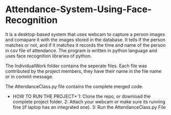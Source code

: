 # Attendance-System-Using-Face-Recognition

It is a desktop-based system that uses webcam to capture a person images and comapare it with the images stored in the database. It tells if the person matches or not, and if it matches it records the time and name of the person in csv file of attendance. The program is written in python language and uses face recognition libraries of python.


The IndividualWork folder contains the seperate files. Each file was contributed by the project members, they have their name in the file name or in commit message.

The AttendanceClass.py file contains the complete merged code.


* HOW TO RUN THE PROJECT*
1: Clone the repo, or download the complete project folder.
2: Attach your webcam or make sure its running fine (if laptop has an integrated one).
3: Run the AttendanceClass.py File
